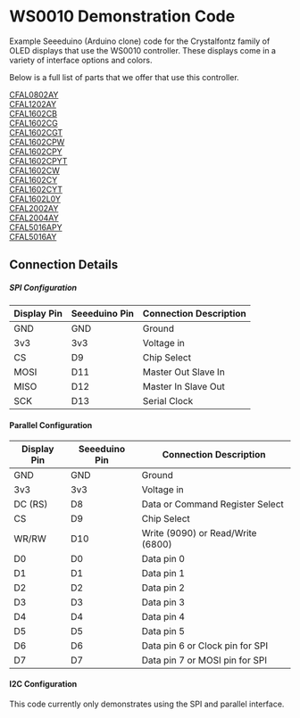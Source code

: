 # WS0010 Demonstration Code

Example Seeeduino (Arduino clone) code for the Crystalfontz family of OLED displays that use the WS0010 controller. These displays come in a variety of interface options and colors. 

Below is a full list of parts that we offer that use this controller.

[CFAL0802AY](https://www.crystalfontz.com/product/CFAL0802AY)\
[CFAL1202AY](https://www.crystalfontz.com/product/CFAL1202AY)\
[CFAL1602CB](https://www.crystalfontz.com/product/CFAL1602CB)\
[CFAL1602CG](https://www.crystalfontz.com/product/CFAL1602CG)\
[CFAL1602CGT](https://www.crystalfontz.com/product/CFAL1602CGT)\
[CFAL1602CPW](https://www.crystalfontz.com/product/CFAL1602CPW)\
[CFAL1602CPY](https://www.crystalfontz.com/product/CFAL1602CPY)\
[CFAL1602CPYT](https://www.crystalfontz.com/product/CFAL1602CPYT)\
[CFAL1602CW](https://www.crystalfontz.com/product/CFAL1602CW)\
[CFAL1602CY](https://www.crystalfontz.com/product/CFAL1602CY)\
[CFAL1602CYT](https://www.crystalfontz.com/product/CFAL1602CYT)\
[CFAL1602L0Y](https://www.crystalfontz.com/product/CFAL1602L0Y)\
[CFAL2002AY](https://www.crystalfontz.com/product/CFAL2002AY)\
[CFAL2004AY](https://www.crystalfontz.com/product/CFAL2004AY)\
[CFAL5016APY](https://www.crystalfontz.com/product/CFAL5016APY)\
[CFAL5016AY](https://www.crystalfontz.com/product/CFAL5016AY)


## Connection Details
##### SPI Configuration
| Display Pin       | Seeeduino Pin | Connection Description            
|-------------------|---------------|-----------------------------------
| GND               | GND           | Ground
| 3v3               | 3v3           | Voltage in
| CS                | D9            | Chip Select
| MOSI              | D11           | Master Out Slave In
| MISO              | D12           | Master In Slave Out
| SCK               | D13           | Serial Clock


#### Parallel Configuration
| Display Pin       | Seeeduino Pin | Connection Description            
|-------------------|---------------|-----------------------------------
| GND               | GND           | Ground
| 3v3               | 3v3           | Voltage in
| DC (RS)           | D8            | Data or Command Register Select
| CS                | D9            | Chip Select
| WR/RW             | D10           | Write (9090) or Read/Write (6800)
| D0                | D0            | Data pin 0
| D1                | D1            | Data pin 1
| D2                | D2            | Data pin 2
| D3                | D3            | Data pin 3
| D4                | D4            | Data pin 4
| D5                | D5            | Data pin 5
| D6                | D6            | Data pin 6 or Clock pin for SPI
| D7                | D7            | Data pin 7 or MOSI pin for SPI

#### I2C Configuration
This code currently only demonstrates using the SPI and parallel interface.

